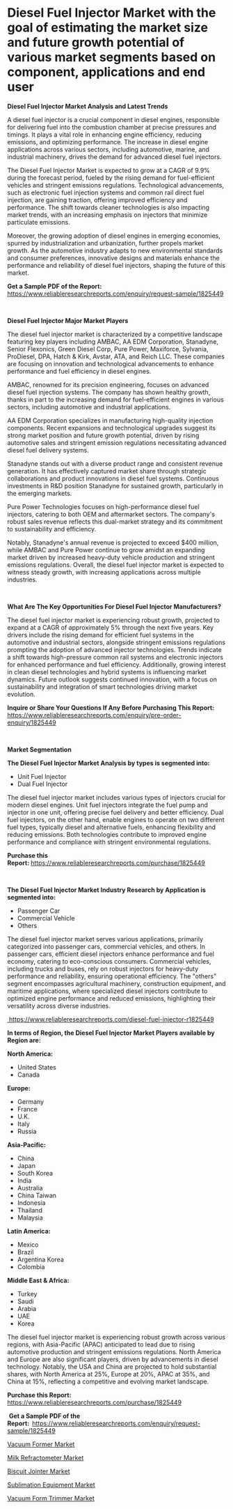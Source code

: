 <p><h1>Diesel Fuel Injector Market with the goal of estimating the market size and future growth potential of various market segments based on component, applications and end user</h1></p><p><strong>Diesel Fuel Injector Market Analysis and Latest Trends</strong></p>
<p><p>A diesel fuel injector is a crucial component in diesel engines, responsible for delivering fuel into the combustion chamber at precise pressures and timings. It plays a vital role in enhancing engine efficiency, reducing emissions, and optimizing performance. The increase in diesel engine applications across various sectors, including automotive, marine, and industrial machinery, drives the demand for advanced diesel fuel injectors.</p><p>The Diesel Fuel Injector Market is expected to grow at a CAGR of 9.9% during the forecast period, fueled by the rising demand for fuel-efficient vehicles and stringent emissions regulations. Technological advancements, such as electronic fuel injection systems and common rail direct fuel injection, are gaining traction, offering improved efficiency and performance. The shift towards cleaner technologies is also impacting market trends, with an increasing emphasis on injectors that minimize particulate emissions.</p><p>Moreover, the growing adoption of diesel engines in emerging economies, spurred by industrialization and urbanization, further propels market growth. As the automotive industry adapts to new environmental standards and consumer preferences, innovative designs and materials enhance the performance and reliability of diesel fuel injectors, shaping the future of this market.</p></p>
<p><strong>Get a Sample PDF of the Report:&nbsp;</strong> <a href="https://www.reliableresearchreports.com/enquiry/request-sample/1825449?utm_campaign=36&utm_medium=2&utm_source=Github&utm_content=ia&utm_term=18022025&utm_id=diesel-fuel-injector">https://www.reliableresearchreports.com/enquiry/request-sample/1825449</a></p>
<p>&nbsp;</p>
<p><strong>Diesel Fuel Injector Major Market Players</strong></p>
<p><p>The diesel fuel injector market is characterized by a competitive landscape featuring key players including AMBAC, AA EDM Corporation, Stanadyne, Senior Flexonics, Green Diesel Corp, Pure Power, Maxiforce, Sylvania, ProDiesel, DPA, Hatch & Kirk, Avstar, ATA, and Reich LLC. These companies are focusing on innovation and technological advancements to enhance performance and fuel efficiency in diesel engines.</p><p>AMBAC, renowned for its precision engineering, focuses on advanced diesel fuel injection systems. The company has shown healthy growth, thanks in part to the increasing demand for fuel-efficient engines in various sectors, including automotive and industrial applications. </p><p>AA EDM Corporation specializes in manufacturing high-quality injection components. Recent expansions and technological upgrades suggest its strong market position and future growth potential, driven by rising automotive sales and stringent emission regulations necessitating advanced diesel fuel delivery systems.</p><p>Stanadyne stands out with a diverse product range and consistent revenue generation. It has effectively captured market share through strategic collaborations and product innovations in diesel fuel systems. Continuous investments in R&D position Stanadyne for sustained growth, particularly in the emerging markets.</p><p>Pure Power Technologies focuses on high-performance diesel fuel injectors, catering to both OEM and aftermarket sectors. The company's robust sales revenue reflects this dual-market strategy and its commitment to sustainability and efficiency.</p><p>Notably, Stanadyne's annual revenue is projected to exceed $400 million, while AMBAC and Pure Power continue to grow amidst an expanding market driven by increased heavy-duty vehicle production and stringent emissions regulations. Overall, the diesel fuel injector market is expected to witness steady growth, with increasing applications across multiple industries.</p></p>
<p>&nbsp;</p>
<p><strong>What Are The Key Opportunities For Diesel Fuel Injector Manufacturers?</strong></p>
<p><p>The diesel fuel injector market is experiencing robust growth, projected to expand at a CAGR of approximately 5% through the next five years. Key drivers include the rising demand for efficient fuel systems in the automotive and industrial sectors, alongside stringent emissions regulations prompting the adoption of advanced injector technologies. Trends indicate a shift towards high-pressure common rail systems and electronic injectors for enhanced performance and fuel efficiency. Additionally, growing interest in clean diesel technologies and hybrid systems is influencing market dynamics. Future outlook suggests continued innovation, with a focus on sustainability and integration of smart technologies driving market evolution.</p></p>
<p><strong>Inquire or Share Your Questions If Any Before Purchasing This Report:</strong> <a href="https://www.reliableresearchreports.com/enquiry/pre-order-enquiry/1825449?utm_campaign=36&utm_medium=2&utm_source=Github&utm_content=ia&utm_term=18022025&utm_id=diesel-fuel-injector">https://www.reliableresearchreports.com/enquiry/pre-order-enquiry/1825449</a></p>
<p>&nbsp;</p>
<p><strong>Market Segmentation</strong></p>
<p><strong>The Diesel Fuel Injector Market Analysis by types is segmented into:</strong></p>
<p><ul><li>Unit Fuel Injector</li><li>Dual Fuel Injector</li></ul></p>
<p><p>The diesel fuel injector market includes various types of injectors crucial for modern diesel engines. Unit fuel injectors integrate the fuel pump and injector in one unit, offering precise fuel delivery and better efficiency. Dual fuel injectors, on the other hand, enable engines to operate on two different fuel types, typically diesel and alternative fuels, enhancing flexibility and reducing emissions. Both technologies contribute to improved engine performance and compliance with stringent environmental regulations.</p></p>
<p><strong>Purchase this Report:&nbsp;</strong><a href="https://www.reliableresearchreports.com/purchase/1825449?utm_campaign=36&utm_medium=2&utm_source=Github&utm_content=ia&utm_term=18022025&utm_id=diesel-fuel-injector">https://www.reliableresearchreports.com/purchase/1825449</a></p>
<p>&nbsp;</p>
<p><strong>The Diesel Fuel Injector Market Industry Research by Application is segmented into:</strong></p>
<p><ul><li>Passenger Car</li><li>Commercial Vehicle</li><li>Others</li></ul></p>
<p><p>The diesel fuel injector market serves various applications, primarily categorized into passenger cars, commercial vehicles, and others. In passenger cars, efficient diesel injectors enhance performance and fuel economy, catering to eco-conscious consumers. Commercial vehicles, including trucks and buses, rely on robust injectors for heavy-duty performance and reliability, ensuring operational efficiency. The "others" segment encompasses agricultural machinery, construction equipment, and maritime applications, where specialized diesel injectors contribute to optimized engine performance and reduced emissions, highlighting their versatility across diverse industries.</p></p>
<p><a href="https://www.reliableresearchreports.com/diesel-fuel-injector-r1825449?utm_campaign=36&utm_medium=2&utm_source=Github&utm_content=ia&utm_term=18022025&utm_id=diesel-fuel-injector">&nbsp;https://www.reliableresearchreports.com/diesel-fuel-injector-r1825449</a></p>
<p><strong>In terms of Region, the Diesel Fuel Injector Market Players available by Region are:</strong></p>
<p>
    <p> <strong> North America: </strong>
        <ul>
            <li>United States</li>
            <li>Canada</li>
        </ul>
        </p> 
    <p> <strong> Europe: </strong>
        <ul>
            <li>Germany</li>
            <li>France</li>
            <li>U.K.</li>
            <li>Italy</li>
            <li>Russia</li>
        </ul>
        </p> 
    <p> <strong> Asia-Pacific: </strong>
        <ul>
            <li>China</li>
            <li>Japan</li>
            <li>South Korea</li>
            <li>India</li>
            <li>Australia</li>
            <li>China Taiwan</li>
            <li>Indonesia</li>
            <li>Thailand</li>
            <li>Malaysia</li>
        </ul>
        </p> 
    <p> <strong> Latin America: </strong>
        <ul>
            <li>Mexico</li>
            <li>Brazil</li>
            <li>Argentina Korea</li>
            <li>Colombia</li>
        </ul>
        </p> 
    <p> <strong> Middle East & Africa: </strong>
        <ul>
            <li>Turkey</li>
            <li>Saudi</li>
            <li>Arabia</li>
            <li>UAE</li>
            <li>Korea</li>
        </ul>
    </p>
    </p>
<p><p>The diesel fuel injector market is experiencing robust growth across various regions, with Asia-Pacific (APAC) anticipated to lead due to rising automotive production and stringent emissions regulations. North America and Europe are also significant players, driven by advancements in diesel technology. Notably, the USA and China are projected to hold substantial shares, with North America at 25%, Europe at 20%, APAC at 35%, and China at 15%, reflecting a competitive and evolving market landscape.</p></p>
<p><strong>Purchase this Report: </strong><a href="https://www.reliableresearchreports.com/purchase/1825449?utm_campaign=36&utm_medium=2&utm_source=Github&utm_content=ia&utm_term=18022025&utm_id=diesel-fuel-injector">https://www.reliableresearchreports.com/purchase/1825449</a></p>
<p>&nbsp;<strong>Get a Sample PDF of the Report:&nbsp;&nbsp;</strong><a href="https://www.reliableresearchreports.com/enquiry/request-sample/1825449?utm_campaign=36&utm_medium=2&utm_source=Github&utm_content=ia&utm_term=18022025&utm_id=diesel-fuel-injector">https://www.reliableresearchreports.com/enquiry/request-sample/1825449</a></p>
<p><strong></strong></p>
<p><p><a href="https://github.com/raeezkenedz/Market-Research-Report-List-1/blob/main/vacuum-former-market.md?utm_campaign=36&utm_medium=2&utm_source=Github&utm_content=ia&utm_term=18022025&utm_id=diesel-fuel-injector">Vacuum Former Market</a></p><p><a href="https://github.com/genayziben/Market-Research-Report-List-1/blob/main/milk-refractometer-market.md?utm_campaign=36&utm_medium=2&utm_source=Github&utm_content=ia&utm_term=18022025&utm_id=diesel-fuel-injector">Milk Refractometer Market</a></p><p><a href="https://github.com/meuskocov/Market-Research-Report-List-1/blob/main/biscuit-jointer-market.md?utm_campaign=36&utm_medium=2&utm_source=Github&utm_content=ia&utm_term=18022025&utm_id=diesel-fuel-injector">Biscuit Jointer Market</a></p><p><a href="https://github.com/binnazcassam/Market-Research-Report-List-1/blob/main/sublimation-equipment-market.md?utm_campaign=36&utm_medium=2&utm_source=Github&utm_content=ia&utm_term=18022025&utm_id=diesel-fuel-injector">Sublimation Equipment Market</a></p><p><a href="https://github.com/elitasvimal/Market-Research-Report-List-1/blob/main/vacuum-form-trimmer-market.md?utm_campaign=36&utm_medium=2&utm_source=Github&utm_content=ia&utm_term=18022025&utm_id=diesel-fuel-injector">Vacuum Form Trimmer Market</a></p></p>
